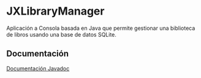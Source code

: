 # JXLibraryManager
Aplicación a Consola basada en Java que permite gestionar una biblioteca de libros usando una base de datos SQLite.
## Documentación
[Documentación Javadoc](https://jesusxd88.github.io/JXLibraryManager/org/JXLibraryManager/App/package-summary.html "Documentación JavaDoc")
